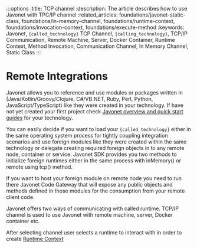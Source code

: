 :::options
:title: TCP channel
:description: The article describes how to use Javonet with TPC/IP channel
:related_articles: foundations/javonet-static-class, foundations/in-memory-channel, foundations/runtime-context, foundations/invocation-context, foundations/execute-method
:keywords: Javonet, `{called_technology}` TCP Channel, `{calling_technology}`, TCP/IP Communication, Remote Machine, Server, Docker Container, Runtime Context, Method Invocation, Communication Channel, In Memory Channel, Static Class
:::

# Remote Integrations

Javonet allows you to reference and use modules or packages written in (Java/Kotlin/Groovy/Clojure, C#/VB.NET, Ruby, Perl, Python, JavaScript/TypeScript) like they were created in your technology. If have not yet created your first project check [Javonet overview and quick start guides](/guides/v2/`{calling_technology}`/`{called_technology}`/getting-started/about-javonet) for your technology.

You can easily decide if you want to load your `{called_technology}` either in the same operating system process for tightly coupling integration scenarios and use foreign modules like they were created within the same technology or delegate creating required foreign objects in to any remote node, container or service. Javonet SDK provides you two methods to initialize foreign runtimes either in the same process with inMemory() or remote using tcp() method. 

If you want to host your foreign module on remote node you need to run there Javonet Code Gateway that will expose any public objects and methods defined in those modules for the consumption from your remote client code. 
  
Javonet offers two ways of communicating with called runtime. TCP/IP channel is used to use Javonet with remote machine, server, Docker container etc.  
  
After selecting channel user selects a runtime to interact with in order to create [Runtime Context](https://www.javonet.com/guides/v2/`{calling_technology}`/`{called_technology}`/foundations/runtime-context.md)  
